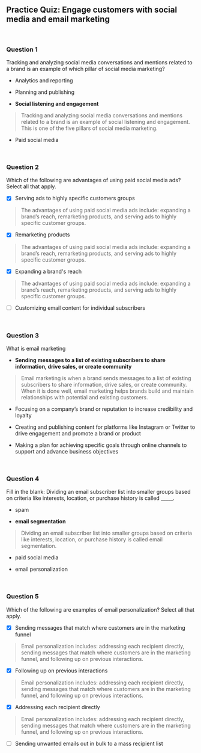 ## Practice Quiz: Engage customers with social media and email marketing

<br>

### Question 1

Tracking and analyzing social media conversations and mentions related to a brand is an example of which pillar of social media marketing?

- Analytics and reporting

- Planning and publishing

- **Social listening and engagement**

> Tracking and analyzing social media conversations and mentions related to a brand is an example of social listening and engagement. This is one of the five pillars of social media marketing.

- Paid social media

<br>

### Question 2

Which of the following are advantages of using paid social media ads? Select all that apply.

+ [x] Serving ads to highly specific customers groups

> The advantages of using paid social media ads include: expanding a brand’s reach, remarketing products, and serving ads to highly specific customer groups. 

+ [x] Remarketing products

> The advantages of using paid social media ads include: expanding a brand’s reach, remarketing products, and serving ads to highly specific customer groups. 

+ [x] Expanding a brand's reach

> The advantages of using paid social media ads include: expanding a brand’s reach, remarketing products, and serving ads to highly specific customer groups. 

+ [ ] Customizing email content for individual subscribers

<br>

### Question 3

What is email marketing

- **Sending messages to a list of existing subscribers to share information, drive sales, or create community**

> Email marketing is when a brand sends messages to a list of existing subscribers to share information, drive sales, or create community. When it is done well, email marketing helps brands build and maintain relationships with potential and existing customers.


- Focusing on a company’s brand or reputation to increase credibility and loyalty


- Creating and publishing content for platforms like Instagram or Twitter to drive engagement and promote a brand or product


- Making a plan for achieving specific goals through online channels to support and advance business objectives

<br>

### Question 4

Fill in the blank: Dividing an email subscriber list into smaller groups based on criteria like interests, location, or purchase history is called _____.

- spam


- **email segmentation**

> Dividing an email subscriber list into smaller groups based on criteria like interests, location, or purchase history is called email segmentation. 


- paid social media


- email personalization 

<br>

### Question 5

Which of the following are examples of email personalization? Select all that apply.

+ [x] Sending messages that match where customers are in the marketing funnel

> Email personalization includes: addressing each recipient directly, sending messages that match where customers are in the marketing funnel, and following up on previous interactions.

+ [x] Following up on previous interactions

> Email personalization includes: addressing each recipient directly, sending messages that match where customers are in the marketing funnel, and following up on previous interactions.

+ [x] Addressing each recipient directly

> Email personalization includes: addressing each recipient directly, sending messages that match where customers are in the marketing funnel, and following up on previous interactions.

+ [ ] Sending unwanted emails out in bulk to a mass recipient list